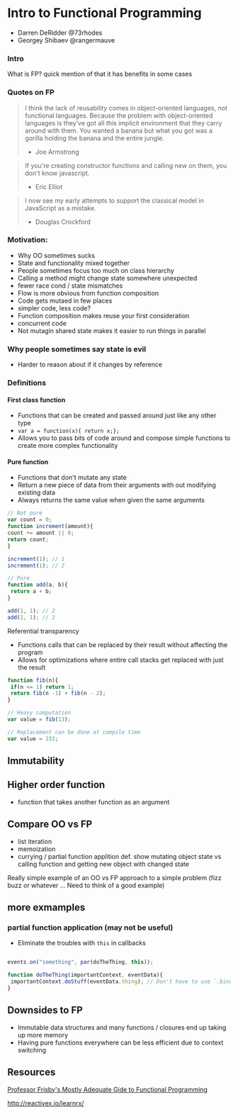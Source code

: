 # Intro to Functional Programming

  * Darren DeRidder @73rhodes
  * Georgey Shibaev @rangermauve

### Intro

What is FP?
quick mention of that it has benefits in some cases

### Quotes on FP
 > I think the lack of reusability comes in object-oriented languages, not functional languages. Because the problem with object-oriented languages is they’ve got all this implicit environment that they carry around with them. You wanted a banana but what you got was a gorilla holding the banana and the entire jungle.
 > - Joe Armstrong
 
 > If you're creating constructor functions and calling new on them, you don't know javascript.
 >  - Eric Elliot
 
 > I now see my early attempts to support the classical model in JavaScript as a mistake.
 > - Douglas Crockford

### Motivation:
 - Why OO sometimes sucks
  - State and functionality mixed together
  - People sometimes focus too much on class hierarchy
  - Calling a method might change state somewhere unexpected
 - fewer race cond / state mismatches
  - Flow is more obvious from function composition
  - Code gets mutaed in few places
 - simpler code, less code?
  - Function composition makes reuse your first consideration
 - concurrent code
  - Not mutagin shared state makes it easier to run things in parallel

### Why people sometimes say state is evil
 - Harder to reason about if it changes by reference

### Definitions

#### First class function
 - Functions that can be created and passed around just like any other type
 - `var a = function(x){ return x;};`
 - Allows you to pass bits of code around and compose simple functions to create more complex functionality
 
#### Pure function
 - Functions that don't mutate any state
 - Return a new piece of data from their arguments with out modifying existing data
 - Always returns the same value when given the same arguments
``` js
// Not pure
var count = 0;
function increment(amount){
count += amount || 0;
return count;
}

increment(1); // 1
increment(1); // 2
```

``` js
// Pure
function add(a, b){
 return a + b;
}

add(1, 1); // 2
add(1, 1); // 2
```

Referential transparency
 - Functions calls that can be replaced by their result without affecting the program
 - Allows for optimizations where entire call stacks get replaced with just the result

``` js
function fib(n){
 if(n <= 1) return 1;
 return fib(n -1) + fib(n - 2);
}

// Heavy computation
var value = fib(13);

// Replacement can be done at compile time
var value = 233;
```

## Immutability

## Higher order function
 - function that takes another function as an argument

## Compare OO vs FP
 - list iteration
 - memoization
 - currying  / partial function applition
 def. show mutating object state vs calling function and getting new object with changed state

Really simple example of an OO vs FP approach to a simple problem (fizz buzz or whatever ... Need to think of a good example)

## more exmamples

### partial function application (may not be useful)
 - Eliminate the troubles with `this` in callbacks
```js

events.on("something", par(doTheThing, this));

function doTheThing(importantContext, eventData){
 importantContext.doStuff(eventData.thing); // Don't have to use `.bind(this)` 
}

```

## Downsides to FP
 - Immutable data structures and many functions / closures end up taking up more memory
 - Having pure functions everywhere can be less efficient due to context switching

## Resources

[Professor Frisby's Mostly Adequate Gide to Functional Programming](https://github.com/MostlyAdequate/mostly-adequate-guide)

http://reactivex.io/learnrx/
